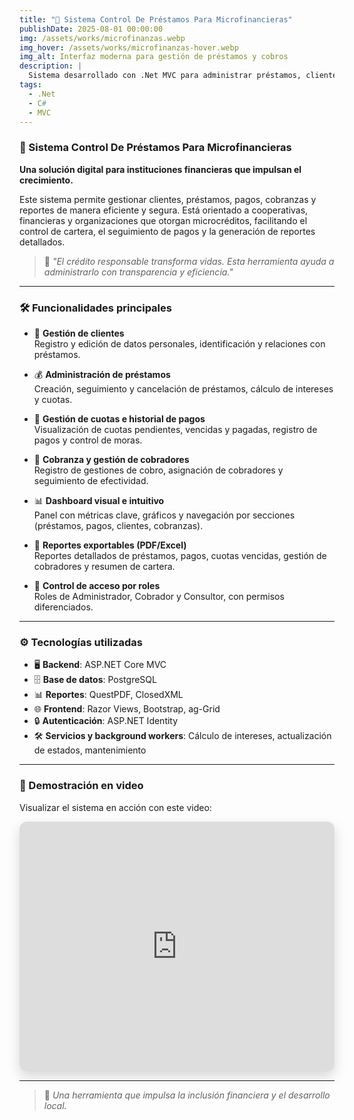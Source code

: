 ```yaml
---
title: "💸 Sistema Control De Préstamos Para Microfinancieras"
publishDate: 2025-08-01 00:00:00
img: /assets/works/microfinanzas.webp
img_hover: /assets/works/microfinanzas-hover.webp
img_alt: Interfaz moderna para gestión de préstamos y cobros
description: |
  Sistema desarrollado con .Net MVC para administrar préstamos, clientes, pagos, cobranzas y reportes en instituciones de microfinanzas.
tags:
  - .Net
  - C#
  - MVC
---
```


### 💸 Sistema Control De Préstamos Para Microfinancieras

**Una solución digital para instituciones financieras que impulsan el crecimiento.**

Este sistema permite gestionar clientes, préstamos, pagos, cobranzas y reportes de manera eficiente y segura. Está orientado a cooperativas, financieras y organizaciones que otorgan microcréditos, facilitando el control de cartera, el seguimiento de pagos y la generación de reportes detallados.

> 💬 *"El crédito responsable transforma vidas. Esta herramienta ayuda a administrarlo con transparencia y eficiencia."*

---

### 🛠️ Funcionalidades principales

- 👤 **Gestión de clientes**  
  Registro y edición de datos personales, identificación y relaciones con préstamos.

- 💰 **Administración de préstamos**  
  Creación, seguimiento y cancelación de préstamos, cálculo de intereses y cuotas.

- 📆 **Gestión de cuotas e historial de pagos**  
  Visualización de cuotas pendientes, vencidas y pagadas, registro de pagos y control de moras.

- 🏦 **Cobranza y gestión de cobradores**  
  Registro de gestiones de cobro, asignación de cobradores y seguimiento de efectividad.

- 📊 **Dashboard visual e intuitivo**  
  Panel con métricas clave, gráficos y navegación por secciones (préstamos, pagos, clientes, cobranzas).

- 📄 **Reportes exportables (PDF/Excel)**  
  Reportes detallados de préstamos, pagos, cuotas vencidas, gestión de cobradores y resumen de cartera.

- 🔐 **Control de acceso por roles**  
  Roles de Administrador, Cobrador y Consultor, con permisos diferenciados.

---

### ⚙️ Tecnologías utilizadas

- 🖥️ **Backend**: ASP.NET Core MVC  
- 🗄️ **Base de datos**: PostgreSQL  
- 📊 **Reportes**: QuestPDF, ClosedXML  
- 🌐 **Frontend**: Razor Views, Bootstrap, ag-Grid  
- 🔒 **Autenticación**: ASP.NET Identity  
- 🛠️ **Servicios y background workers**: Cálculo de intereses, actualización de estados, mantenimiento

---

### 🎥 Demostración en video

Visualizar el sistema en acción con este video:

<div style="max-width: 960px; margin: auto;">
  <iframe
    width="100%"
    height="400"
    src="https://www.youtube.com/embed/r6DKkGtRJu8"
    title="Video de YouTube"
    frameborder="0"
    allow="accelerometer; autoplay; clipboard-write; encrypted-media; gyroscope; picture-in-picture; web-share"
    style="border-radius: 12px; box-shadow: 0 8px 20px rgba(0, 0, 0, 0.15);"
  ></iframe>
</div>

---

> 🌟 *Una herramienta que impulsa la inclusión financiera y el desarrollo local.*


